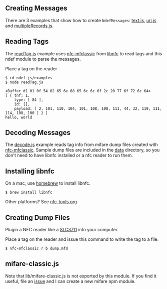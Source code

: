 ## Creating Messages
There are 3 examples that show how to create `NdefMessages`: [text.js](text.js), [uri.js](uri.js) and [multipleRecords.js](multipleRecords.js).

## Reading Tags

The [readTag.js](readTag.js) example uses [nfc-mfclassic](http://nfc-tools.org/index.php?title=Libnfc:nfc-mfclassic) from [libnfc](http://nfc-tools.org/) to read tags and this ndef module to parse the messages.

Place a tag on the reader

    $ cd ndef-js/examples
    $ node readTag.js

    <Buffer d1 01 0f 54 02 65 6e 68 65 6c 6c 6f 2c 20 77 6f 72 6c 64>
    [ { tnf: 1,
        type: [ 84 ],
        id: [],
        payload: [ 2, 101, 110, 104, 101, 108, 108, 111, 44, 32, 119, 111, 114, 108, 100 ] } ]
    hello, world

## Decoding Messages

The [decode.js](decode.js) example reads tag info from mifare dump files created with [nfc-mfclassic](http://nfc-tools.org/index.php?title=Libnfc:nfc-mfclassic). Sample dump files are included in the [data](data/) directory, so you don't need to have libnfc installed or a nfc reader to run them.

## Installing libnfc

On a mac, use [homebrew](http://mxcl.github.io/homebrew/) to install libnfc.

    $ brew install libnfc
    
Other platforms? See [nfc-tools.org](http://nfc-tools.org/)

## Creating Dump Files
    
Plugin a NFC reader like a [SLC3711](http://www.identive-group.com/products-and-solutions/identification-products/mobility-solutions/mobile-readers/scl3711-contactless-usb-smart-card-reader) into your computer.

Place a tag on the reader and issue this command to write the tag to a file.

    $ nfc-mfclassic r b dump.mfd

## mifare-classic.js

Note that lib/mifare-classic.js is not exported by this module.  If you find it useful, file an [issue](https://github.com/don/ndef-js/issues) and I can create a new mifare npm module.
